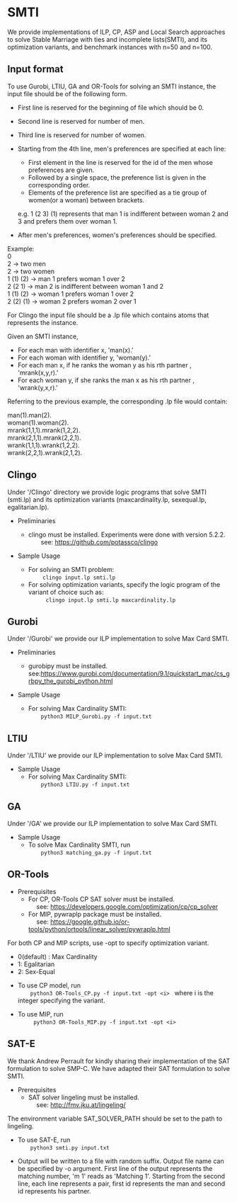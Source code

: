 # SMTI
We provide implementations of ILP, CP, ASP and Local Search approaches to solve Stable Marriage with ties and incomplete lists(SMTI), and its optimization variants, and benchmark instances with n=50 and n=100.

## Input format

To use Gurobi, LTIU, GA and OR-Tools for solving an SMTI instance, the input file should be of the following form.
  - First line is reserved for the beginning of file which should be 0.
  - Second line is reserved for number of men.
  - Third line is reserved for number of women. 
  - Starting from the 4th line, men's preferences are specified at each line:
      * First element in the line is reserved for the id of the men whose preferences are given.
      * Followed by a single space, the preference list is given in the corresponding order.
      * Elements of the preference list are specified as a tie group of women(or a woman) between brackets.

      e.g. 1 (2 3) (1) represents that man 1 is indifferent between woman 2 and 3 and prefers them over woman 1.

  - After men's preferences, women's preferences should be specified.

Example: \
  0                    
  2         -> two men  
  2         -> two women  
  1 (1) (2) -> man 1 prefers woman 1 over 2   \
  2 (2 1)   -> man 2 is indifferent between woman 1 and 2  \
  1 (1) (2) -> woman 1 prefers woman 1 over 2   \
  2 (2) (1) -> woman 2 prefers woman 2 over 1    

  For Clingo the input file should be a .lp file which contains atoms that represents the instance.
 
  Given an SMTI instance,
  *  For each man with identifier x, 'man(x).'
  *  For each woman with identifier y, 'woman(y).'
  *  For each man x, if he ranks the woman y as his rth partner , 'mrank(x,y,r).'
  *  For each woman y, if she ranks the man x as his rth partner , 'wrank(y,x,r).'

 Referring to the previous example, the corresponding .lp file would contain:

 man(1).man(2). \
 woman(1).woman(2). \
 mrank(1,1,1).mrank(1,2,2). \
 mrank(2,1,1).mrank(2,2,1). \
 wrank(1,1,1).wrank(1,2,2). \
 wrank(2,2,1).wrank(2,1,2).


## Clingo

Under '/Clingo' directory we provide logic programs that solve SMTI (smti.lp) and its optimization variants (maxcardinality.lp, sexequal.lp, egalitarian.lp).

* Preliminaries <br />
     - clingo must be installed. Experiments were done with version 5.2.2. \
    see: https://github.com/potassco/clingo 

* Sample Usage 
    - For solving an SMTI problem: \
      ``` clingo input.lp smti.lp ```  
  - For solving optimization variants, specify the logic program of the variant of choice such as: \
     ``` clingo input.lp smti.lp maxcardinality.lp``` 

## Gurobi

Under '/Gurobi' we provide our ILP implementation to solve Max Card SMTI.  

* Preliminaries <br />
    - gurobipy must be installed.  \
        see:https://www.gurobi.com/documentation/9.1/quickstart_mac/cs_grbpy_the_gurobi_python.html 

* Sample Usage 
    -  For solving Max Cardinality SMTI: \
    ``` python3 MILP_Gurobi.py -f input.txt ``` 
           

## LTIU

Under '/LTIU' we provide our ILP implementation to solve Max Card SMTI.  

* Sample Usage 
    - For solving Max Cardinality SMTI: \
    ``` python3 LTIU.py -f input.txt ``` 
           

## GA 

Under '/GA' we provide our ILP implementation to solve Max Card SMTI.  

* Sample Usage 
   - To solve Max Cardinality SMTI, run \
    ```python3 matching_ga.py -f input.txt ``` 
           
## OR-Tools 
   * Prerequisites
       - For CP, OR-Tools CP SAT solver must be installed. \
            see: https://developers.google.com/optimization/cp/cp_solver
       - For MIP, pywraplp package must be installed. \
            see: https://google.github.io/or-tools/python/ortools/linear_solver/pywraplp.html 
   
   For both CP and MIP scripts, use -opt to specify optimization variant. 
   -  0(default) : Max Cardinality 
   - 1: Egalitarian
   - 2: Sex-Equal

   * To use CP model, run \
        ```python3 OR-Tools_CP.py -f input.txt -opt <i> ``` where i is the integer specifying the variant.
      
   * To use MIP, run \
      ``` python3 OR-Tools_MIP.py -f input.txt -opt <i>``` 

## SAT-E
   We thank Andrew Perrault for kindly sharing their implementation of the SAT formulation to solve SMP-C. 
   We have adapted their SAT formulation to solve SMTI.

   * Prerequisites
      - SAT solver lingeling must be installed. \
            see: http://fmv.jku.at/lingeling/

  The environment variable SAT_SOLVER_PATH should be set to the path to lingeling.

  * To use SAT-E, run \
      ```python3 smti.py input.txt```

  * Output will be written to a file with random suffix. Output file name can be specified by -o argument. First line of the output represents the matching number, 'm 1' reads as 'Matching 1'. Starting from the second line, each line represents a pair, first id represents the man and second id represents his partner.

